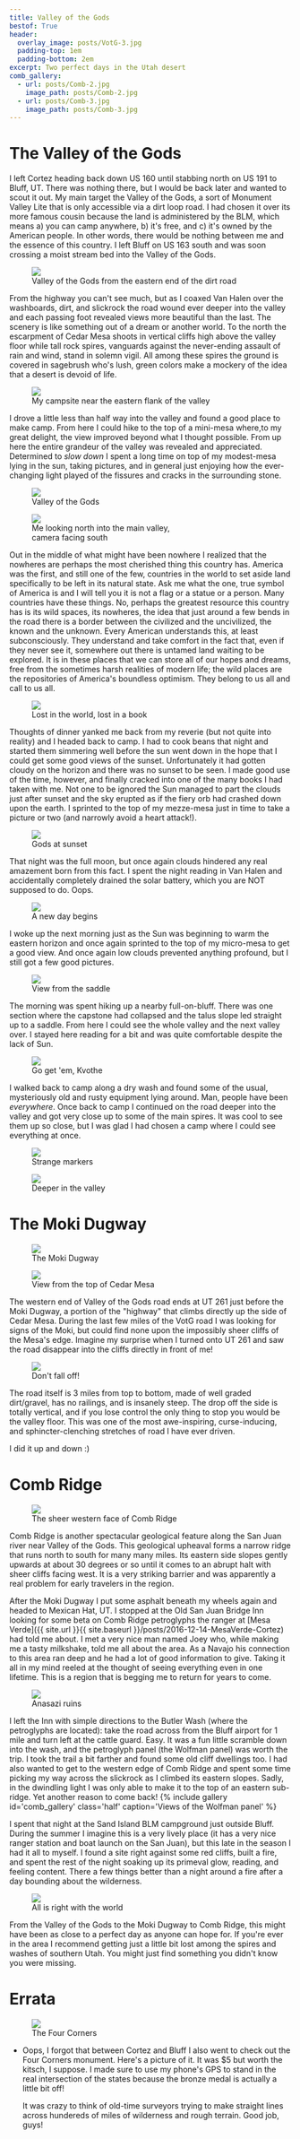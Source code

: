 ```yaml
---
title: Valley of the Gods
bestof: True
header:
  overlay_image: posts/VotG-3.jpg
  padding-top: 1em
  padding-bottom: 2em  
excerpt: Two perfect days in the Utah desert
comb_gallery:
  - url: posts/Comb-2.jpg
    image_path: posts/Comb-2.jpg
  - url: posts/Comb-3.jpg
    image_path: posts/Comb-3.jpg
---
```


# The Valley of the Gods

I left Cortez heading back down US 160 until stabbing north on US 191
to Bluff, UT. There was nothing there, but I would be back later and
wanted to scout it out. My main target the Valley of the Gods, a sort
of Monument Valley Lite that is only accessible via a dirt loop
road. I had chosen it over its more famous cousin because the land is
administered by the BLM, which means a) you can camp anywhere, b) it's
free, and c) it's owned by the American people. In other words, there
would be nothing between me and the essence of this country. I left
Bluff on US 163 south and was soon crossing a moist stream bed into
the Valley of the Gods.

<figure class='align-center' style='width:100%'>
  <a href='{{ site.url }}{{ site.baseurl }}/images/posts/VotG-1.jpg'>
  <img src='{{ site.url }}{{ site.baseurl }}/images/posts/VotG-1.jpg'>
  </a>
  <figcaption>Valley of the Gods from the eastern end of the dirt road</figcaption>
</figure>

From the highway you can't see much, but as I coaxed Van Halen over
the washboards, dirt, and slickrock the road wound ever deeper into
the valley and each passing foot revealed views more beautiful than
the last. The scenery is like something out of a dream or another
world. To the north the escarpment of Cedar Mesa shoots in vertical
cliffs high above the valley floor while tall rock spires, vanguards
against the never-ending assault of rain and wind, stand in solemn
vigil. All among these spires the ground is covered in sagebrush who's
lush, green colors make a mockery of the idea that a desert is devoid
of life.

<figure class='align-center' style='width:100%'>
  <a href='{{ site.url }}{{ site.baseurl }}/images/posts/VotG-2.jpg'>
  <img src='{{ site.url }}{{ site.baseurl }}/images/posts/VotG-2.jpg'>
  </a>
  <figcaption>My campsite near the eastern flank of the valley</figcaption>
</figure>

I drove a little less than half way into the valley and found a good
place to make camp. From here I could hike to the top of a mini-mesa
where,to my great delight, the view improved beyond what I thought
possible. From up here the entire grandeur of the valley was revealed
and appreciated. Determined to *slow down* I spent a long time on top
of my modest-mesa lying in the sun, taking pictures, and in general
just enjoying how the ever-changing light played of the fissures and
cracks in the surrounding stone.

<figure class='align-center' style='width:100%'>
  <a href='{{ site.url }}{{ site.baseurl }}/images/posts/VotG-3.jpg'>
  <img src='{{ site.url }}{{ site.baseurl }}/images/posts/VotG-3.jpg'>
  </a>
  <figcaption>Valley of the Gods</figcaption>
</figure>

<figure class='align-left' style='width:50%'>
  <a href='{{ site.url }}{{ site.baseurl }}/images/posts/VotG-4.jpg'>
  <img src='{{ site.url }}{{ site.baseurl }}/images/posts/VotG-4.jpg'>
  </a>
  <figcaption>Me looking north into the main valley, camera facing south</figcaption>
</figure>

Out in the middle of what might have been nowhere I realized that the
nowheres are perhaps the most cherished thing this country
has. America was the first, and still one of the few, countries in the
world to set aside land specifically to be left in its natural
state. Ask me what the one, true symbol of America is and I will tell
you it is not a flag or a statue or a person. Many countries have
these things. No, perhaps the greatest resource this country has is
its wild spaces, its nowheres, the idea that just around a few bends
in the road there is a border between the civilized and the
uncivilized, the known and the unknown. Every American understands
this, at least subconsciously. They understand and take comfort in the
fact that, even if they never see it, somewhere out there is untamed
land waiting to be explored. It is in these places that we can store
all of our hopes and dreams, free from the sometimes harsh realities
of modern life; the wild places are the repositories of America's
boundless optimism. They belong to us all and call to us all. 

<figure class='align-right' style='width:50%'>
  <a href='{{ site.url }}{{ site.baseurl }}/images/posts/VotG-5.jpg'>
  <img src='{{ site.url }}{{ site.baseurl }}/images/posts/VotG-5.jpg'>
  </a>
  <figcaption>Lost in the world, lost in a book</figcaption>
</figure>

Thoughts of dinner yanked me back from my reverie (but not quite into
reality) and I headed back to camp. I had to cook beans that night and
started them simmering well before the sun went down in the hope that
I could get some good views of the sunset. Unfortunately it had gotten
cloudy on the horizon and there was no sunset to be seen. I made good
use of the time, however, and finally cracked into one of the many
books I had taken with me. Not one to be ignored the Sun managed to
part the clouds just after sunset and the sky erupted as if the fiery
orb had crashed down upon the earth. I sprinted to the top of my
mezze-mesa just in time to take a picture or two (and narrowly avoid a
heart attack!).

<figure class='align-center' style='width:100%'>
  <a href='{{ site.url }}{{ site.baseurl }}/images/posts/VotG-6.jpg'>
  <img src='{{ site.url }}{{ site.baseurl }}/images/posts/VotG-6.jpg'>
  </a>
  <figcaption>Gods at sunset</figcaption>
</figure>

That night was the full moon, but once again clouds hindered any real
amazement born from this fact. I spent the night reading in Van Halen
and accidentally completely drained the solar battery, which you are
NOT supposed to do. Oops.

<figure class='align-center' style='width:100%'>
  <a href='{{ site.url }}{{ site.baseurl }}/images/posts/VotG-9.jpg'>
  <img src='{{ site.url }}{{ site.baseurl }}/images/posts/VotG-9.jpg'>
  </a>
  <figcaption>A new day begins</figcaption>
</figure>

I woke up the next morning just as the Sun was beginning to warm the
eastern horizon and once again sprinted to the top of my micro-mesa to
get a good view. And once again low clouds prevented anything
profound, but I still got a few good pictures. 

<figure class='align-left' style='width:50%'>
  <a href='{{ site.url }}{{ site.baseurl }}/images/posts/VotG-10.jpg'>
  <img src='{{ site.url }}{{ site.baseurl }}/images/posts/VotG-10.jpg'>
  </a>
  <figcaption>View from the saddle</figcaption>
</figure>

The morning was spent hiking up a nearby full-on-bluff. There was one
section where the capstone had collapsed and the talus slope led
straight up to a saddle. From here I could see the whole valley and
the next valley over. I stayed here reading for a bit and was quite
comfortable despite the lack of Sun.

<figure class='align-right' style='width:50%'>
  <a href='{{ site.url }}{{ site.baseurl }}/images/posts/VotG-11.jpg'>
  <img src='{{ site.url }}{{ site.baseurl }}/images/posts/VotG-11.jpg'>
  </a>
  <figcaption>Go get 'em, Kvothe</figcaption>
</figure>

I walked back to camp along a dry wash and found some of the usual,
mysteriously old and rusty equipment lying around. Man, people have
been *everywhere*. Once back to camp I continued on the road deeper
into the valley and got very close up to some of the main spires. It
was cool to see them up so close, but I was glad I had chosen a camp
where I could see everything at once.

<figure class='align-left' style='width:46%'>
  <a href='{{ site.url }}{{ site.baseurl }}/images/posts/VotG-12.jpg'>
  <img src='{{ site.url }}{{ site.baseurl }}/images/posts/VotG-12.jpg'>
  </a>
  <figcaption>Strange markers</figcaption>
</figure>

<figure class='align-right' style='width:46%'>
  <a href='{{ site.url }}{{ site.baseurl }}/images/posts/VotG-13.jpg'>
  <img src='{{ site.url }}{{ site.baseurl }}/images/posts/VotG-13.jpg'>
  </a>
  <figcaption>Deeper in the valley</figcaption>
</figure>


# The Moki Dugway

<figure class='align-center' style='width:100%'>
  <a href='{{ site.url }}{{ site.baseurl }}/images/posts/Moki-1.jpg'>
  <img src='{{ site.url }}{{ site.baseurl }}/images/posts/Moki-1.jpg'>
  </a>
  <figcaption>The Moki Dugway</figcaption>
</figure>

<figure class='align-left' style='width:50%'>
  <a href='{{ site.url }}{{ site.baseurl }}/images/posts/Moki-2.jpg'>
  <img src='{{ site.url }}{{ site.baseurl }}/images/posts/Moki-2.jpg'>
  </a>
  <figcaption>View from the top of Cedar Mesa</figcaption>
</figure>

The western end of Valley of the Gods road ends at UT 261 just before
the Moki Dugway, a portion of the "highway" that climbs directly up
the side of Cedar Mesa. During the last few miles of the VotG road I
was looking for signs of the Moki, but could find none upon the
impossibly sheer cliffs of the Mesa's edge. Imagine my surprise when I
turned onto UT 261 and saw the road disappear into the cliffs directly
in front of me!

<figure class='align-right' style='width:45%'>
  <a href='{{ site.url }}{{ site.baseurl }}/images/posts/Moki-4.jpg'>
  <img src='{{ site.url }}{{ site.baseurl }}/images/posts/Moki-4.jpg'>
  </a>
  <figcaption>Don't fall off!</figcaption>
</figure>

The road itself is 3 miles from top to bottom, made of well graded
dirt/gravel, has no railings, and is insanely steep. The drop off the
side is totally vertical, and if you lose control the only thing to
stop you would be the valley floor. This was one of the most
awe-inspiring, curse-inducing, and sphincter-clenching stretches of
road I have ever driven.

I did it up and down :)

# Comb Ridge

<figure class='align-center' style='width:100%'>
  <a href='{{ site.url }}{{ site.baseurl }}/images/posts/Comb-1.jpg'>
  <img src='{{ site.url }}{{ site.baseurl }}/images/posts/Comb-1.jpg'>
  </a>
  <figcaption>The sheer western face of Comb Ridge</figcaption>
</figure>

Comb Ridge is another spectacular geological feature along the San
Juan river near Valley of the Gods. This geological upheaval forms a
narrow ridge that runs north to south for many many miles. Its eastern
side slopes gently upwards at about 30 degrees or so until it comes to
an abrupt halt with sheer cliffs facing west. It is a very striking
barrier and was apparently a real problem for early travelers in the
region.

After the Moki Dugway I put some asphalt beneath my wheels again and
headed to Mexican Hat, UT. I stopped at the Old San Juan Bridge Inn
looking for some beta on Comb Ridge petroglyphs the ranger at [Mesa
Verde]({{ site.url }}{{ site.baseurl
}}/posts/2016-12-14-MesaVerde-Cortez) had told me about. I met a very
nice man named Joey who, while making me a tasty milkshake, told me
all about the area. As a Navajo his connection to this area ran deep
and he had a lot of good information to give. Taking it all in my mind
reeled at the thought of seeing everything even in one lifetime. This
is a region that is begging me to return for years to come.

<figure class='align-left' style='width:50%'>
  <a href='{{ site.url }}{{ site.baseurl }}/images/posts/Comb-4.jpg'>
  <img src='{{ site.url }}{{ site.baseurl }}/images/posts/Comb-4.jpg'>
  </a>
  <figcaption>Anasazi ruins</figcaption>
</figure>

I left the Inn with simple directions to the Butler Wash (where the
petroglyphs are located): take the road across from the Bluff airport
for 1 mile and turn left at the cattle guard. Easy. It was a fun
little scramble down into the wash, and the petroglyph panel (the
Wolfman panel) was worth the trip. I took the trail a bit farther and
found some old cliff dwellings too. I had also wanted to get to the
western edge of Comb Ridge and spent some time picking my way across
the slickrock as I climbed its eastern slopes. Sadly, in the dwindling
light I was only able to make it to the top of an eastern
sub-ridge. Yet another reason to come back!  {% include gallery
id='comb_gallery' class='half' caption='Views of the Wolfman panel' %}

I spent that night at the Sand Island BLM campground just outside
Bluff. During the summer I imagine this is a very lively place (it has
a very nice ranger station and boat launch on the San Juan), but this
late in the season I had it all to myself. I found a site right
against some red cliffs, built a fire, and spent the rest of the night
soaking up its primeval glow, reading, and feeling content. There a
few things better than a night around a fire after a day bounding
about the wilderness.

<figure class='align-center' style='width:100%'>
  <a href='{{ site.url }}{{ site.baseurl }}/images/posts/Comb-5.jpg'>
  <img src='{{ site.url }}{{ site.baseurl }}/images/posts/Comb-5.jpg'>
  </a>
  <figcaption>All is right with the world</figcaption>
</figure>

From the Valley of the Gods to the Moki Dugway to Comb Ridge, this
might have been as close to a perfect day as anyone can hope for. If
you're ever in the area I recommend getting just a little bit lost
among the spires and washes of southern Utah. You might just find
something you didn't know you were missing.

# Errata

<figure class='align-right' style='width:40%'>
  <a href='{{ site.url }}{{ site.baseurl }}/images/posts/4corners.jpg'>
  <img src='{{ site.url }}{{ site.baseurl }}/images/posts/4corners.jpg'>
  </a>
  <figcaption>The Four Corners</figcaption>
</figure>

* Oops, I forgot that between Cortez and Bluff I also went to check
  out the Four Corners monument. Here's a picture of it. It was $5 but
  worth the kitsch, I suppose. I made sure to use my phone's GPS to
  stand in the real intersection of the states because the bronze
  medal is actually a little bit off!

  It was crazy to think of old-time surveyors trying to make straight
  lines across hundereds of miles of wilderness and rough
  terrain. Good job, guys!
